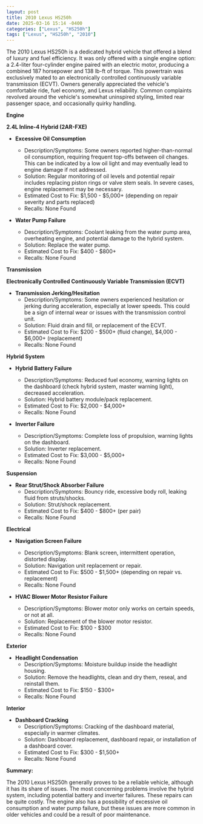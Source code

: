 ```yaml
---
layout: post
title: 2010 Lexus HS250h
date: 2025-03-16 15:14 -0400
categories: ["Lexus", "HS250h"]
tags: ["Lexus", "HS250h", "2010"]
---
```

The 2010 Lexus HS250h is a dedicated hybrid vehicle that offered a blend of luxury and fuel efficiency. It was only offered with a single engine option: a 2.4-liter four-cylinder engine paired with an electric motor, producing a combined 187 horsepower and 138 lb-ft of torque. This powertrain was exclusively mated to an electronically controlled continuously variable transmission (ECVT). Owners generally appreciated the vehicle's comfortable ride, fuel economy, and Lexus reliability. Common complaints revolved around the vehicle's somewhat uninspired styling, limited rear passenger space, and occasionally quirky handling.

**Engine**

**2.4L Inline-4 Hybrid (2AR-FXE)**

*   **Excessive Oil Consumption**
    *   Description/Symptoms: Some owners reported higher-than-normal oil consumption, requiring frequent top-offs between oil changes. This can be indicated by a low oil light and may eventually lead to engine damage if not addressed.
    *   Solution: Regular monitoring of oil levels and potential repair includes replacing piston rings or valve stem seals. In severe cases, engine replacement may be necessary.
    *   Estimated Cost to Fix: $1,500 - $5,000+ (depending on repair severity and parts replaced)
    *   Recalls: None Found

*   **Water Pump Failure**
    *   Description/Symptoms: Coolant leaking from the water pump area, overheating engine, and potential damage to the hybrid system.
    *   Solution: Replace the water pump.
    *   Estimated Cost to Fix: $400 - $800+
    *   Recalls: None Found

**Transmission**

**Electronically Controlled Continuously Variable Transmission (ECVT)**

*   **Transmission Jerking/Hesitation**
    *   Description/Symptoms: Some owners experienced hesitation or jerking during acceleration, especially at lower speeds. This could be a sign of internal wear or issues with the transmission control unit.
    *   Solution: Fluid drain and fill, or replacement of the ECVT.
    *   Estimated Cost to Fix: $200 - $500+ (fluid change), $4,000 - $6,000+ (replacement)
    *   Recalls: None Found

**Hybrid System**

*   **Hybrid Battery Failure**
    *   Description/Symptoms: Reduced fuel economy, warning lights on the dashboard (check hybrid system, master warning light), decreased acceleration.
    *   Solution: Hybrid battery module/pack replacement.
    *   Estimated Cost to Fix: $2,000 - $4,000+
    *   Recalls: None Found

*   **Inverter Failure**
    *   Description/Symptoms: Complete loss of propulsion, warning lights on the dashboard.
    *   Solution: Inverter replacement.
    *   Estimated Cost to Fix: $3,000 - $5,000+
    *   Recalls: None Found

**Suspension**

*   **Rear Strut/Shock Absorber Failure**
    *   Description/Symptoms: Bouncy ride, excessive body roll, leaking fluid from struts/shocks.
    *   Solution: Strut/shock replacement.
    *   Estimated Cost to Fix: $400 - $800+ (per pair)
    *   Recalls: None Found

**Electrical**

*   **Navigation Screen Failure**
    *   Description/Symptoms: Blank screen, intermittent operation, distorted display.
    *   Solution: Navigation unit replacement or repair.
    *   Estimated Cost to Fix: $500 - $1,500+ (depending on repair vs. replacement)
    *   Recalls: None Found

*   **HVAC Blower Motor Resistor Failure**
    *   Description/Symptoms: Blower motor only works on certain speeds, or not at all.
    *   Solution: Replacement of the blower motor resistor.
    *   Estimated Cost to Fix: $100 - $300
    *   Recalls: None Found

**Exterior**

*   **Headlight Condensation**
    * Description/Symptoms: Moisture buildup inside the headlight housing.
    * Solution: Remove the headlights, clean and dry them, reseal, and reinstall them.
    * Estimated Cost to Fix: $150 - $300+
    * Recalls: None Found

**Interior**

*   **Dashboard Cracking**
    *   Description/Symptoms: Cracking of the dashboard material, especially in warmer climates.
    *   Solution: Dashboard replacement, dashboard repair, or installation of a dashboard cover.
    *   Estimated Cost to Fix: $300 - $1,500+
    *   Recalls: None Found

**Summary:**

The 2010 Lexus HS250h generally proves to be a reliable vehicle, although it has its share of issues. The most concerning problems involve the hybrid system, including potential battery and inverter failures. These repairs can be quite costly. The engine also has a possibility of excessive oil consumption and water pump failure, but these issues are more common in older vehicles and could be a result of poor maintenance.

